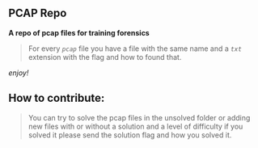 
## PCAP Repo
**A repo of pcap files for training forensics**

> For every *`pcap`* file you have a file with the same name and a *`txt`* extension with the flag and how to found that.

*enjoy!*

## How to contribute:

> You can try to solve the pcap files in the unsolved folder or adding new files with or without a solution and a level of difficulty if you solved it please send the solution flag and how you solved it.

